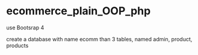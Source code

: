 # ecommerce_plain_OOP_php

use Bootsrap 4

create a database with name ecomm
than 3 tables, named admin, product, products
